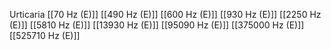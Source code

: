 Urticaria
[[70 Hz (E)]]
[[490 Hz (E)]]
[[600 Hz (E)]]
[[930 Hz (E)]]
[[2250 Hz (E)]]
[[5810 Hz (E)]]
[[13930 Hz (E)]]
[[95090 Hz (E)]]
[[375000 Hz (E)]]
[[525710 Hz (E)]]
